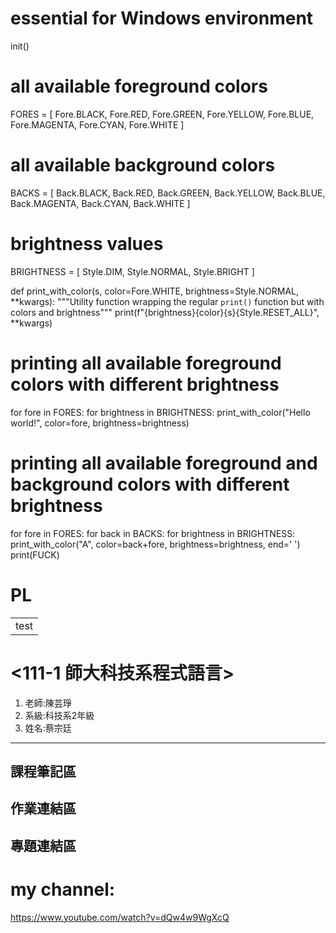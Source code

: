 # essential for Windows environment
init()
# all available foreground colors
FORES = [ Fore.BLACK, Fore.RED, Fore.GREEN, Fore.YELLOW, Fore.BLUE, Fore.MAGENTA, Fore.CYAN, Fore.WHITE ]
# all available background colors
BACKS = [ Back.BLACK, Back.RED, Back.GREEN, Back.YELLOW, Back.BLUE, Back.MAGENTA, Back.CYAN, Back.WHITE ]
# brightness values
BRIGHTNESS = [ Style.DIM, Style.NORMAL, Style.BRIGHT ]

def print_with_color(s, color=Fore.WHITE, brightness=Style.NORMAL, **kwargs):
    """Utility function wrapping the regular `print()` function 
    but with colors and brightness"""
    print(f"{brightness}{color}{s}{Style.RESET_ALL}", **kwargs)
    
# printing all available foreground colors with different brightness
for fore in FORES:
    for brightness in BRIGHTNESS:
        print_with_color("Hello world!", color=fore, brightness=brightness)
        
# printing all available foreground and background colors with different brightness
for fore in FORES:
    for back in BACKS:
        for brightness in BRIGHTNESS:
            print_with_color("A", color=back+fore, brightness=brightness, end=' ')
    print(FUCK)
    
# PL


<table>
    <tr>
        <td>test</td>
    </tr>
</table>

# <111-1 師大科技系程式語言> <red>

<ol>
<li>老師:陳芸琤</li>
<li>系級:科技系2年級</li>
<li>姓名:蔡宗廷</li>
</ol>
    
---------------------------- 

## 課程筆記區

## 作業連結區

## 專題連結區

# my channel:
https://www.youtube.com/watch?v=dQw4w9WgXcQ
